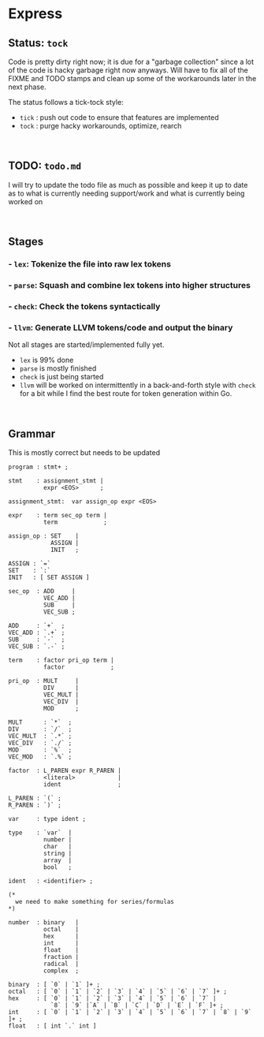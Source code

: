 # Express

## Status: `tock`

Code is pretty dirty right now; it is due for a "garbage collection" since a lot of the code is hacky garbage right now anyways. Will have to fix all of the FIXME and TODO stamps and clean up some of the workarounds later in the next phase.

The status follows a tick-tock style:

- `tick` : push out code to ensure that features are implemented
- `tock` : purge hacky workarounds, optimize, rearch

<br>

## TODO: `todo.md`

I will try to update the todo file as much as possible and keep it up to date as to what is currently needing support/work and what is currently being worked on

<br>

## Stages

### - `lex`:   Tokenize the file into raw lex tokens

### - `parse`: Squash and combine lex tokens into higher structures

### - `check`:   Check the tokens syntactically

### - `llvm`:    Generate LLVM tokens/code and output the binary

Not all stages are started/implemented fully yet.

- `lex` is 99% done
- `parse` is mostly finished
- `check` is just being started
- `llvm` will be worked on intermittently in a back-and-forth style with `check` for a bit while I find the best route for token generation within Go.

<br>

## Grammar

This is mostly correct but needs to be updated

```ebnf
program : stmt+ ;

stmt    : assignment_stmt |
          expr <EOS>      ;

assignment_stmt:  var assign_op expr <EOS>

expr    : term sec_op term |
          term             ;

assign_op : SET    |
            ASSIGN |
            INIT   ;

ASSIGN : `=`
SET    : `:`
INIT   : [ SET ASSIGN ]

sec_op  : ADD     |
          VEC_ADD |
          SUB     |
          VEC_SUB ;

ADD     : `+`  ;
VEC_ADD : `.+` ;
SUB     : `-`  ;
VEC_SUB : `.-` ;

term    : factor pri_op term |
          factor             ;

pri_op  : MULT     |
          DIV      |
          VEC_MULT |
          VEC_DIV  |
          MOD      ;

MULT      : `*`  ;
DIV       : `/`  ;
VEC_MULT  : `.*` ;
VEC_DIV   : `./` ;
MOD       : `%`  ;
VEC_MOD   : `.%` ;

factor  : L_PAREN expr R_PAREN |
          <literal>            |
          ident                ;

L_PAREN : `(` ;
R_PAREN : `)` ;

var     : type ident ;

type    : `var`  |
          number |
          char   |
          string |
          array  |
          bool   ;

ident   : <identifier> ;

(* 
  we need to make something for series/formulas
*)

number  : binary   |
          octal    |
          hex      |
          int      |
          float    |
          fraction |
          radical  |
          complex  ;

binary  : [ `0` | `1` ]+ ;
octal   : [ `0` | `1` | `2` | `3` | `4` | `5` | `6` | `7` ]+ ;
hex     : [ `0` | `1` | `2` | `3` | `4` | `5` | `6` | `7` |
            `8` | `9` |`A` | `B` | `C` | `D` | `E` | `F` ]+ ;
int     : [ `0` | `1` | `2` | `3` | `4` | `5` | `6` | `7` | `8` | `9` ]+ ;
float   : [ int `.` int ]
```
